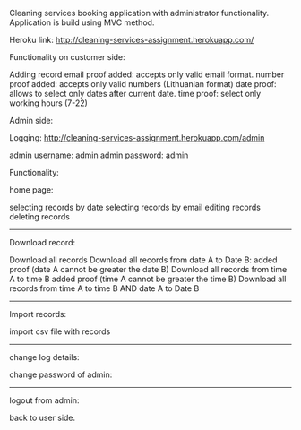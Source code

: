 Cleaning services booking application with administrator functionality. 
Application is build using MVC method. 
 
Heroku link:
http://cleaning-services-assignment.herokuapp.com/

Functionality on customer side:

Adding record
email proof added: accepts only valid email format. 
number proof added: accepts only valid numbers (Lithuanian format)
date proof: allows to select only dates after current date. 
time proof: select only working hours (7-22)

Admin side: 

Logging:
http://cleaning-services-assignment.herokuapp.com/admin

admin username: admin
admin password: admin

Functionality:

home page:

selecting records by date
selecting records by email
editing records
deleting records
______________________________

Download record:

Download all records
Download all records from date A to Date B: added proof (date A cannot be greater the date B)
Download all records from time A to time B added proof (time A cannot be greater the time B)
Download all records from time A to time B AND  date A to Date B
______________________________

Import records:

import csv file with records
______________________________

change log details:

change password of admin:
______________________________

logout from admin:

back to user side. 
